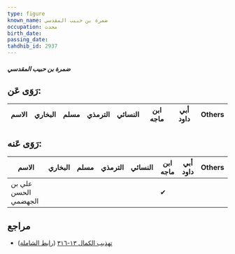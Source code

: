 ```yaml
---
type: figure
known_name: ضمرة بن حبيب المقدسي
occupation: محدث
birth_date:
passing_date:
tahdhib_id: 2937
---
```

##### ضمرة بن حبيب المقدسي

## رَوَى عَن:
| الاسم | البخاري | مسلم | الترمذي | النسائي | ابن ماجه | أبي داود | Others |
| ----- | ------- | ---- | ------- | ------- | -------- | -------- | ------ |
## رَوَى عَنه:
| الاسم                | البخاري | مسلم | الترمذي | النسائي | ابن ماجه | أبي داود | Others |
| -------------------- | ------- | ---- | ------- | ------- | -------- | -------- | ------ |
| علي بن الحسن الجهضمي |         |      |         |         | ✔        |          |        |
## مراجع
- [تهذيب الكمال ١٣-٣١٦](obsidian://open?vault=Tahdhib-al-Kamal&file=Figures/٢٩٣٧-ضمرة%20بن%20حبيب%20المقدسي) ([رابط الشاملة](https://shamela.ws/book/3722/6697))